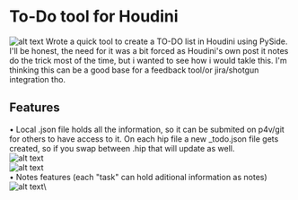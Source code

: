 # To-Do tool for Houdini
![alt text](https://github.com/ianistor/ian_houdini_todo/blob/main/todo_ui2.png)
Wrote a quick tool to create a TO-DO list in Houdini using PySide.
I'll be honest, the need for it was a bit forced as Houdini's own post it notes do the trick most of the time, but i wanted to see how i would takle this.
I'm thinking this can be a good base for a feedback tool/or jira/shotgun integration tho.

## Features

• Local .json file holds all the information, so it can be submited on p4v/git for others to have access to it.
On each hip file a new _todo.json file gets created, so if you swap between .hip that will update as well.\
![alt text](https://github.com/ianistor/ian_houdini_todo/blob/main/folder2.png)\
![alt text](https://github.com/ianistor/ian_houdini_todo/blob/main/folder1.png)\
• Notes features (each "task" can hold aditional information as notes)\
![alt text](https://github.com/ianistor/ian_houdini_todo/blob/main/todo_ui.png)\

